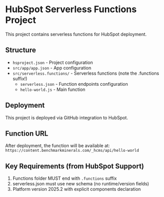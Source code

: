 # HubSpot Serverless Functions Project

This project contains serverless functions for HubSpot deployment.

## Structure
- `hsproject.json` - Project configuration
- `src/app/app.json` - App configuration  
- `src/serverless.functions/` - Serverless functions (note the .functions suffix!)
  - `serverless.json` - Function endpoints configuration
  - `hello-world.js` - Main function

## Deployment
This project is deployed via GitHub integration to HubSpot.

## Function URL
After deployment, the function will be available at:
`https://content.benchmarkminerals.com/_hcms/api/hello-world`

## Key Requirements (from HubSpot Support)
1. Functions folder MUST end with `.functions` suffix
2. serverless.json must use new schema (no runtime/version fields)
3. Platform version 2025.2 with explicit components declaration